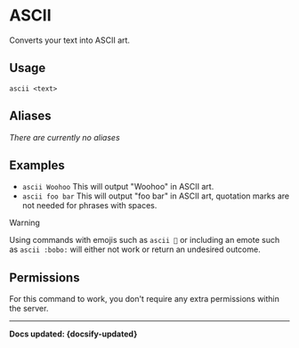# ASCII
Converts your text into ASCII art.

## Usage
`ascii <text>`

## Aliases
*There are currently no aliases*

## Examples
- `ascii Woohoo` This will output "Woohoo" in ASCII art.
- `ascii foo bar` This will output "foo bar" in ASCII art, quotation marks are not needed for phrases with spaces.

> [!WARNING]
>Using commands with emojis such as `ascii 🍕` or including an emote such as `ascii :bobo:` will either not work or return an undesired outcome.

## Permissions
For this command to work, you don't require any extra permissions within the server.

----

**Docs updated: {docsify-updated}**
